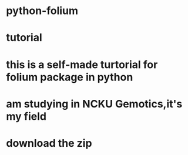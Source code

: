 # python-folium
# tutorial 
# this is a self-made turtorial for folium package in python
# am studying in NCKU Gemotics,it's my field
# download the zip
